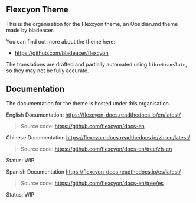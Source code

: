 ## Flexcyon Theme
This is the organisation for the Flexcyon theme, an Obsidian.md theme made by bladeacer.

You can find out more about the theme here:
- https://github.com/bladeacer/flexcyon

The translations are drafted and partially automated using `libretranslate`, so they may not be fully accurate.

## Documentation
The documentation for the theme is hosted under this organisation.

English Documentation: https://flexcyon-docs.readthedocs.io/en/latest/
> Source code: https://github.com/flexcyon/docs-en

Chinese Documentation https://flexcyon-docs.readthedocs.io/zh-cn/latest/
> Source code: https://github.com/flexcyon/docs-en/tree/zh-cn

Status: WIP

Spanish Documentation  https://flexcyon-docs.readthedocs.io/es/latest/
> Source code: https://github.com/flexcyon/docs-en/tree/es

Status: WIP
